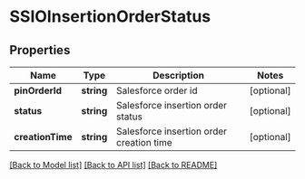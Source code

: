 # SSIOInsertionOrderStatus

## Properties
Name | Type | Description | Notes
------------ | ------------- | ------------- | -------------
**pinOrderId** | **string** | Salesforce order id | [optional] 
**status** | **string** | Salesforce insertion order status | [optional] 
**creationTime** | **string** | Salesforce insertion order creation time | [optional] 

[[Back to Model list]](../README.md#documentation-for-models) [[Back to API list]](../README.md#documentation-for-api-endpoints) [[Back to README]](../README.md)


